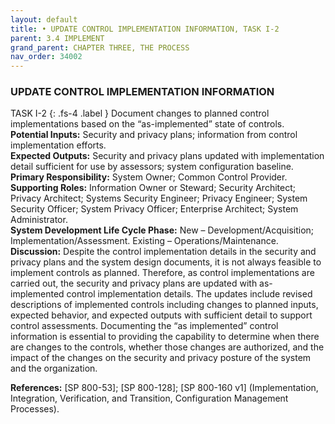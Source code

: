 ```yaml
---
layout: default
title: • UPDATE CONTROL IMPLEMENTATION INFORMATION, TASK I-2 
parent: 3.4 IMPLEMENT 
grand_parent: CHAPTER THREE, THE PROCESS
nav_order: 34002
---
```


### UPDATE CONTROL IMPLEMENTATION INFORMATION 
TASK I-2
{: .fs-4 .label }
Document changes to planned control implementations based on the “as-implemented” state of controls.  
**Potential Inputs:** Security and privacy plans; information from control implementation efforts.  
**Expected Outputs:** Security and privacy plans updated with implementation detail sufficient for use by assessors; system configuration baseline.  
**Primary Responsibility:** System Owner; Common Control Provider.  
**Supporting Roles:** Information Owner or Steward; Security Architect; Privacy Architect; Systems Security Engineer; Privacy Engineer; System Security Officer; System Privacy Officer; Enterprise Architect; System Administrator.  
**System Development Life Cycle Phase:** New – Development/Acquisition; Implementation/Assessment. Existing – Operations/Maintenance.  
**Discussion:** Despite the control implementation details in the security and privacy plans and the system design documents, it is not always feasible to implement controls as planned. Therefore, as control implementations are carried out, the security and privacy plans are updated with as-implemented control implementation details. The updates include revised descriptions of implemented controls including changes to planned inputs, expected behavior, and expected outputs with sufficient detail to support control assessments. Documenting the “as implemented” control information is essential to providing the capability to determine when there are changes to the controls, whether those changes are authorized, and the impact of the changes on the security and privacy posture of the system and the organization. 
 
**References:** [SP 800-53]; [SP 800-128]; [SP 800-160 v1] (Implementation, Integration, Verification, and Transition, Configuration Management Processes).  

